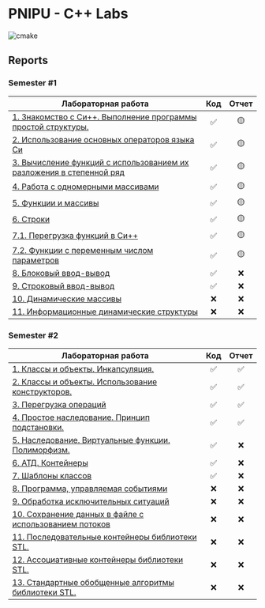 # PNIPU - C++ Labs

![cmake](https://github.com/hanriel/PSTU-CPP/actions/workflows/cmake.yml/badge.svg)

## Reports

### Semester #1
| Лабораторная работа                                                                       |        Код         |      Отчет      |
|-------------------------------------------------------------------------------------------|:------------------:|:---------------:|
| [1. Знакомство с Си++. Выполнение программы простой структуры.](../main/sem1/s1p1)        | :white_check_mark: | :yellow_circle: |
| [2. Использование основных операторов языка Си](../main/sem1/s1p2)                        | :white_check_mark: | :yellow_circle: |
| [3. Вычисление функций с использованием их разложения в степенной ряд](../main/sem1/s1p3) | :white_check_mark: | :yellow_circle: |
| [4. Работа с одномерными массивами](../main/sem1/s1p4)                                    | :white_check_mark: | :yellow_circle: |
| [5. Функции и массивы](../main/sem1/s1p5)                                                 | :white_check_mark: | :yellow_circle: |
| [6. Строки](../main/sem1/s1p6)                                                            | :white_check_mark: | :yellow_circle: |
| [7.1. Перегрузка функций в Си++](../main/sem1/s1p7v1)                                     | :white_check_mark: | :yellow_circle: |
| [7.2. Функции с переменным числом параметров](../main/sem1/s1p7v2)                        | :white_check_mark: | :yellow_circle: |
| [8. Блоковый ввод-вывод](../main/sem1/s1p8)                                               | :white_check_mark: |       :x:       |
| [9. Строковый ввод-вывод](../main/sem1/s1p9)                                              | :white_check_mark: |       :x:       |
| [10. Динамические массивы](../main/sem1/s1p10)                                            |        :x:         |       :x:       |
| [11. Информационные динамические структуры](../main/sem1/s1p11)                           |        :x:         |       :x:       |

### Semester #2

| Лабораторная работа                                                          |        Код         |       Отчет        |
|------------------------------------------------------------------------------|:------------------:|:------------------:|
| [1. Классы и объекты. Инкапсуляция.](../main/sem2/s2p1)                      | :white_check_mark: | :white_check_mark: |
| [2. Классы и объекты. Использование конструкторов.](../main/sem2/s2p2)       | :white_check_mark: | :white_check_mark: |
| [3. Перегрузка операций](../main/sem2/s2p3)                                  | :white_check_mark: | :white_check_mark: |
| [4. Простое наследование. Принцип подстановки.](../main/sem2/s2p4)           | :white_check_mark: | :white_check_mark: |
| [5. Наследование. Виртуальные функции. Полиморфизм.](../main/sem2/s2p5)      | :white_check_mark: |        :x:         |
| [6. АТД. Контейнеры](../main/sem2/s2p6)                                      | :white_check_mark: |        :x:         |
| [7. Шаблоны классов](../main/sem2/s2p7)                                      | :white_check_mark: |        :x:         |
| [8. Программа, управляемая событиями](../main/sem2/s2p8)                     |        :x:         |        :x:         |
| [9. Обработка исключительных ситуаций](../main/sem2/s2p9)                    |        :x:         |        :x:         |
| [10. Сохранение данных в файле с использованием потоков](../main/sem2/s2p10) |        :x:         |        :x:         |
| [11. Последовательные контейнеры библиотеки STL.](../main/sem2/s2p11)        |        :x:         |        :x:         |
| [12. Ассоциативные контейнеры библиотеки STL.](../main/sem2/s2p12)           |        :x:         |        :x:         |
| [13. Стандартные обобщенные алгоритмы библиотеки STL.](../main/sem2/s2p13)   |        :x:         |        :x:         |

